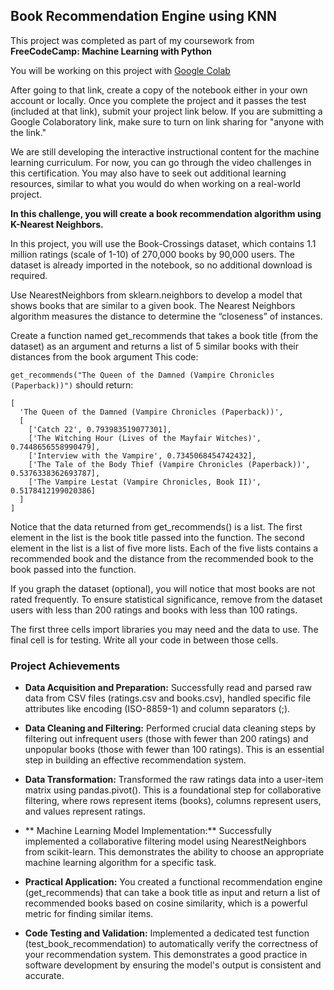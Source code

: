 ## Book Recommendation Engine using KNN

This project was completed as part of my coursework from **FreeCodeCamp: Machine Learning with Python**

You will be working on this project with [Google Colab](https://colab.research.google.com/drive/1Neq9kkKsk-mYGdH8gwclFsjnqzA7pZD_#scrollTo=jd2SLCh8oxMh)

After going to that link, create a copy of the notebook either in your own account or locally. Once you complete the project and it passes the test (included at that link), submit your project link below. If you are submitting a Google Colaboratory link, make sure to turn on link sharing for "anyone with the link."

We are still developing the interactive instructional content for the machine learning curriculum. For now, you can go through the video challenges in this certification. You may also have to seek out additional learning resources, similar to what you would do when working on a real-world project.

**In this challenge, you will create a book recommendation algorithm using K-Nearest Neighbors.**

In this project, you will use the Book-Crossings dataset, which contains 1.1 million ratings (scale of 1-10) of 270,000 books by 90,000 users. The dataset is already imported in the notebook, so no additional download is required.

Use NearestNeighbors from sklearn.neighbors to develop a model that shows books that are similar to a given book. The Nearest Neighbors algorithm measures the distance to determine the “closeness” of instances.

Create a function named get_recommends that takes a book title (from the dataset) as an argument and returns a list of 5 similar books with their distances from the book argument
This code:

```get_recommends("The Queen of the Damned (Vampire Chronicles (Paperback))")```
should return:

```
[
  'The Queen of the Damned (Vampire Chronicles (Paperback))',
  [
    ['Catch 22', 0.793983519077301], 
    ['The Witching Hour (Lives of the Mayfair Witches)', 0.7448656558990479], 
    ['Interview with the Vampire', 0.7345068454742432],
    ['The Tale of the Body Thief (Vampire Chronicles (Paperback))', 0.5376338362693787],
    ['The Vampire Lestat (Vampire Chronicles, Book II)', 0.5178412199020386]
  ]
]
```

Notice that the data returned from get_recommends() is a list. The first element in the list is the book title passed into the function. The second element in the list is a list of five more lists. Each of the five lists contains a recommended book and the distance from the recommended book to the book passed into the function.

If you graph the dataset (optional), you will notice that most books are not rated frequently. To ensure statistical significance, remove from the dataset users with less than 200 ratings and books with less than 100 ratings.

The first three cells import libraries you may need and the data to use. The final cell is for testing. Write all your code in between those cells.

### Project Achievements 

- **Data Acquisition and Preparation:** Successfully read and parsed raw data from CSV files (ratings.csv and books.csv), handled specific file attributes like encoding (ISO-8859-1) and column separators (;).

- **Data Cleaning and Filtering:** Performed crucial data cleaning steps by filtering out infrequent users (those with fewer than 200 ratings) and unpopular books (those with fewer than 100 ratings). This is an essential step in building an effective recommendation system.

- **Data Transformation:** Transformed the raw ratings data into a user-item matrix using pandas.pivot(). This is a foundational step for collaborative filtering, where rows represent items (books), columns represent users, and values represent ratings.

- ** Machine Learning Model Implementation:** Successfully implemented a collaborative filtering model using NearestNeighbors from scikit-learn. This demonstrates the ability to choose an appropriate machine learning algorithm for a specific task.

- **Practical Application:** You created a functional recommendation engine (get_recommends) that can take a book title as input and return a list of recommended books based on cosine similarity, which is a powerful metric for finding similar items.

- **Code Testing and Validation:** Implemented a dedicated test function (test_book_recommendation) to automatically verify the correctness of your recommendation system. This demonstrates a good practice in software development by ensuring the model's output is consistent and accurate.
